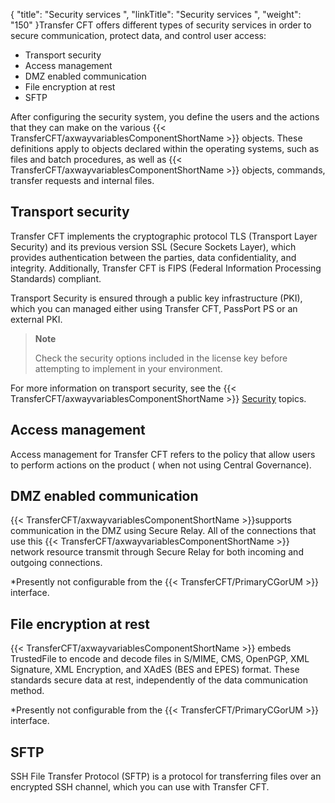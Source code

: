 {
    "title": "Security  services ",
    "linkTitle": "Security services ",
    "weight": "150"
}Transfer CFT offers different types of security services in order to secure communication, protect data, and control user access:

- Transport security
- Access management
- DMZ enabled communication
- File encryption at rest
- SFTP

After configuring the security system, you define the users and the
actions that they can make on the various {{< TransferCFT/axwayvariablesComponentShortName  >}} objects. These definitions apply to objects declared within the operating
systems, such as files and batch procedures, as well as {{< TransferCFT/axwayvariablesComponentShortName  >}}
objects, commands, transfer requests and internal files.

<span id="Transport_Security"></span>

## Transport security

Transfer CFT implements the cryptographic protocol TLS (Transport Layer Security) and its previous version SSL (Secure Sockets Layer), which provides authentication between the parties, data confidentiality, and integrity. Additionally, Transfer CFT is FIPS (Federal Information Processing Standards) compliant.

Transport Security is ensured through a public key infrastructure (PKI), which you can managed either using Transfer CFT, PassPort PS or an external PKI.

> **Note**
>
> Check the security options
> included in the license key before attempting to implement in your environment.

For more information on transport security, see the {{< TransferCFT/axwayvariablesComponentShortName  >}} [Security](../../transport_security_start_here) topics.

## Access management

Access management for Transfer CFT refers to the policy that allow users to perform actions on the product ( when not using Central Governance).

## DMZ enabled communication

{{< TransferCFT/axwayvariablesComponentShortName  >}}supports communication in the DMZ using Secure Relay. All of the connections that use this {{< TransferCFT/axwayvariablesComponentShortName  >}} network resource transmit through Secure Relay for both incoming and outgoing connections.

\*Presently not configurable from the {{< TransferCFT/PrimaryCGorUM  >}} interface.

## File encryption at rest

{{< TransferCFT/axwayvariablesComponentShortName  >}} embeds TrustedFile to encode and decode files in S/MIME, CMS, OpenPGP, XML Signature, XML Encryption, and XAdES (BES and EPES) format. These standards secure data at rest, independently of the data communication method.

\*Presently not configurable from the {{< TransferCFT/PrimaryCGorUM  >}} interface.

## SFTP

SSH File Transfer Protocol (SFTP) is a protocol for transferring files over an encrypted SSH channel, which you can use with Transfer CFT.
